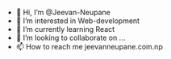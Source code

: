 - 👋 Hi, I’m @Jeevan-Neupane
- 👀 I’m interested in Web-development
- 🌱 I’m currently learning React
- 💞️ I’m looking to collaborate on ...
- 📫 How to reach me jeevanneupane.com.np

<!---
Jeevan-Neupane/Jeevan-Neupane is a ✨ special ✨ repository because its `README.md` (this file) appears on your GitHub profile.
You can click the Preview link to take a look at your changes.
--->
